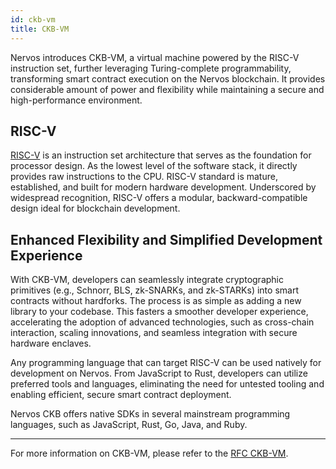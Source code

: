 ```yaml
---
id: ckb-vm
title: CKB-VM
---
```


Nervos introduces CKB-VM, a virtual machine powered by the RISC-V instruction set, further leveraging Turing-complete programmability, transforming smart contract execution on the Nervos blockchain. It provides considerable amount of power and flexibility while maintaining a secure and high-performance environment.

## RISC-V

[RISC-V](https://riscv.org/) is an instruction set architecture that serves as the foundation for processor design. As the lowest level of the software stack, it directly provides raw instructions to the CPU. RISC-V standard is mature, established, and built for modern hardware development. Underscored by widespread recognition, RISC-V offers a modular, backward-compatible design ideal for blockchain development.

## Enhanced Flexibility and Simplified Development Experience

With CKB-VM, developers can seamlessly integrate cryptographic primitives (e.g., Schnorr, BLS, zk-SNARKs, and zk-STARKs) into smart contracts without hardforks. The process is as simple as adding a new library to your codebase. This fasters a smoother developer experience, accelerating the adoption of advanced technologies, such as cross-chain interaction, scaling innovations, and seamless integration with secure hardware enclaves.

Any programming language that can target RISC-V can be used natively for development on Nervos. From JavaScript to Rust, developers can utilize preferred tools and languages, eliminating the need for untested tooling and enabling efficient, secure smart contract deployment.

Nervos CKB offers native SDKs in several mainstream programming languages, such as JavaScript, Rust, Go, Java, and Ruby.

***

For more information on CKB-VM, please refer to the [RFC CKB-VM](https://github.com/nervosnetwork/rfcs/blob/master/rfcs/0003-ckb-vm/0003-ckb-vm.md).
